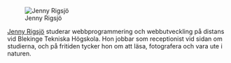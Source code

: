<div class="author-byline">

<figure class="figure left">

<img src="image/me_square.jpg?w=80" class="figure left" alt="Jenny Rigsjö"/>

<figcaption>Jenny Rigsjö</figcaption>

</figure>

<p><a href="index">Jenny Rigsjö</a> studerar webbprogrammering och webbutveckling på distans vid Blekinge Tekniska Högskola. Hon jobbar som receptionist vid sidan om studierna, och på fritiden tycker hon om att läsa, fotografera och vara ute i naturen.</p>
</div>
